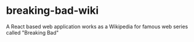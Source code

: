 # breaking-bad-wiki
A React based web application works as a Wikipedia for famous web series called "Breaking Bad"
